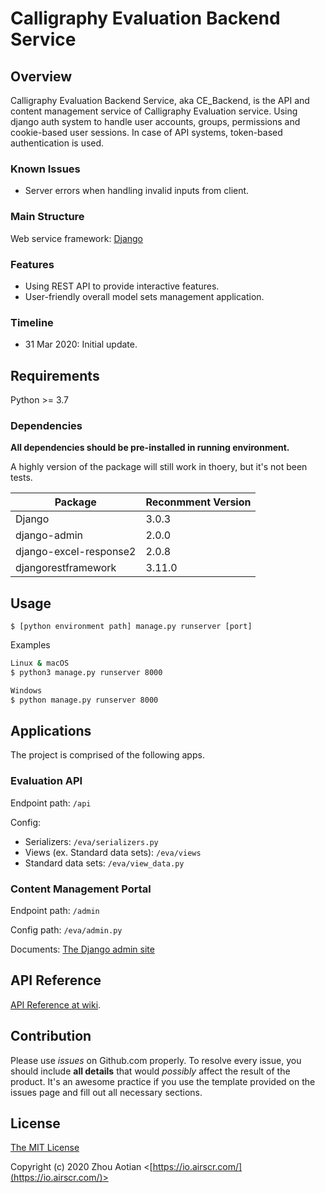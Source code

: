 # Calligraphy Evaluation Backend Service

## Overview
Calligraphy Evaluation Backend Service, aka CE_Backend, is the API and content management service of Calligraphy Evaluation service. Using django auth system to handle user accounts, groups, permissions and cookie-based user sessions. In case of API systems, token-based authentication is used.

### Known Issues
- Server errors when handling invalid inputs from client.

### Main Structure
Web service framework: [Django](https://github.com/django/django)

### Features
- Using REST API to provide interactive features.
- User-friendly overall model sets management application.

### Timeline
- 31 Mar 2020: Initial update.



## Requirements
Python >= 3.7

### Dependencies

**All dependencies should be pre-installed in running environment.**

A highly version of the package will still work in thoery, but it's not been tests.

| Package                | Reconmment Version |
| ---------------------- | ------------------ |
| Django                 | 3.0.3              |
| django-admin           | 2.0.0              |
| django-excel-response2 | 2.0.8              |
| djangorestframework    | 3.11.0             |



## Usage

```
$ [python environment path] manage.py runserver [port]
```
Examples
```bash
Linux & macOS
$ python3 manage.py runserver 8000

Windows
$ python manage.py runserver 8000
```



## Applications

The project is comprised of the following apps.

### Evaluation API
Endpoint path: `/api`

Config:
- Serializers: `/eva/serializers.py`
- Views (ex. Standard data sets): `/eva/views`
- Standard data sets: `/eva/view_data.py` 

### Content Management Portal
Endpoint path: `/admin`

Config path: `/eva/admin.py`

Documents: [The Django admin site](https://docs.djangoproject.com/en/3.0/ref/contrib/admin/)




## API Reference
[API Reference at wiki](https://github.com/aqutor/CE_Backend/wiki/API-Document).




## Contribution
Please use *issues* on Github.com properly. To resolve every issue, you should include **all details** that would *possibly* affect the result of the product. It's an awesome practice if you use the template provided on the issues page and fill out all necessary sections.




## License

[The MIT License](http://opensource.org/licenses/MIT)

Copyright (c) 2020 Zhou Aotian <[https://io.airscr.com/](https://io.airscr.com/)>
